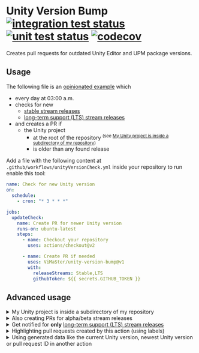 # Unity Version Bump [![integration test status](https://github.com/ViMaSter/unity-version-bump/actions/workflows/integration.yml/badge.svg)](https://github.com/ViMaSter/unity-version-bump/actions/workflows/integration.yml) [![unit test status](https://github.com/ViMaSter/unity-version-bump/actions/workflows/unit.yml/badge.svg)](https://github.com/ViMaSter/unity-version-bump/actions/workflows/unit.yml) [![codecov](https://codecov.io/gh/ViMaSter/unity-version-bump/branch/main/graph/badge.svg?token=5Q8BPW6MQU)](https://codecov.io/gh/ViMaSter/unity-version-bump)

Creates pull requests for outdated Unity Editor and UPM package versions.

## Usage

The following file is an [opinionated example](https://basecamp.com/gettingreal/04.6-make-opinionated-software) which
- every day at 03:00 a.m.
- checks for new
  - [stable stream releases](https://unity3d.com/get-unity/download/archive)
  - [long-term support (LTS) stream releases](https://unity3d.com/unity/qa/lts-releases)
- and creates a PR if
  - the Unity project
    - at the root of the repository <sup>(see [My Unity project is inside a subdirectory of my repository](#my-unity-project-is-inside-a-subdirectory-of-my-repository))</sup>
    - is older than any found release

Add a file with the following content at `.github/workflows/unityVersionCheck.yml` inside your repository to run enable this tool:

```yml
name: Check for new Unity version
on:
  schedule:
    - cron: "* 3 * * *"

jobs:
  updateCheck:
    name: Create PR for newer Unity version
    runs-on: ubuntu-latest
    steps:
      - name: Checkout your repository
        uses: actions/checkout@v2

      - name: Create PR if needed
        uses: ViMaSter/unity-version-bump@v1
        with:
          releaseStreams: Stable,LTS
          githubToken: ${{ secrets.GITHUB_TOKEN }}
```

## Advanced usage

<details>
  <summary id="my-unity-project-is-inside-a-subdirectory-of-my-repository">My Unity project is inside a subdirectory of my repository</summary>

Assuming Unity's `Assets` directory resides at `[YOUR_REPOSITORY_ROOT]/projects/my-game/Assets`, add the `unityProjectPath` [input parameter](https://docs.github.com/en/actions/using-workflows/workflow-syntax-for-github-actions#jobsjob_idstepswith) as follows:

```yml
- name: Create PR if needed
  uses: ViMaSter/unity-version-bump@v1
  with:
    unityProjectPath: projects/my-game # <-- add this line
    releaseStreams: Stable,LTS
    githubToken: ${{ secrets.GITHUB_TOKEN }}
```
</details>

<details>
  <summary>Also creating PRs for alpha/beta stream releases</summary>

The `releaseStreams` parameter accepts a comma-separated list of the following values **in any order**:

- `Alpha`
- `Beta`
- `Stable`
- `LTS`
- `Patch`

**This parameter has no default and needs to be set to at least one release stream.**

### To include beta stream releases next to regular releases...

```yml
- name: Create PR if needed
  uses: ViMaSter/unity-version-bump@v1
  with:
    releaseStreams: Stable,LTS,Beta # <-- set this line
    githubToken: ${{ secrets.GITHUB_TOKEN }}
```

### To include alpha and beta stream releases next to regular releases...

```yml
- name: Create PR if needed
  uses: ViMaSter/unity-version-bump@v1
  with:
    releaseStreams: Stable,LTS,Beta,Alpha # <-- set this line
    githubToken: ${{ secrets.GITHUB_TOKEN }}
```
</details>

<details>
  <summary>Get notified for <b>only</b> <a href="https://unity3d.com/unity/qa/lts-releases">long-term support (LTS) stream releases</a></summary>

The `releaseStreams` parameter accepts a comma-separated list of the following values **in any order**:

- `Alpha`
- `Beta`
- `Stable`
- `LTS`
- `Patch`

**This parameter has no default and needs to be set to at least one release stream.**

### To **only** include [long-term support (LTS) stream releases](https://unity3d.com/unity/qa/lts-releases)

```yml
- name: Create PR if needed
  uses: ViMaSter/unity-version-bump@v1
  with:
    releaseStreams: LTS # <-- set this line
    githubToken: ${{ secrets.GITHUB_TOKEN }}
```

### To **only** include beta stream releases

```yml
- name: Create PR if needed
  uses: ViMaSter/unity-version-bump@v1
  with:
    releaseStreams: Beta # <-- set this line
    githubToken: ${{ secrets.GITHUB_TOKEN }}
```
</details>

<details>
  <summary>Highlighting pull requests created by this action (using labels)</summary>

The `pullRequestLabels` parameter accepts a comma-separated list of labels.

**Make sure each label exists as [valid label](https://docs.github.com/en/issues/using-labels-and-milestones-to-track-work/managing-labels) for your repository. Labels missing here, might not be added or cause this action to fail.**

### To add a "dependencies" label to each created pull request...

```yml
- name: Create PR if needed
  uses: ViMaSter/unity-version-bump@v1
  with:
    pullRequestLabels: dependencies # <-- set this line
    releaseStreams: Stable,LTS
    githubToken: ${{ secrets.GITHUB_TOKEN }}
```

### To add a "dependencies" and "unity" label to each created pull request...

```yml
- name: Create PR if needed
  uses: ViMaSter/unity-version-bump@v1
  with:
    pullRequestLabels: dependencies,unity # <-- set this line
    releaseStreams: Stable,LTS
    githubToken: ${{ secrets.GITHUB_TOKEN }}
```
</details>

<details>
  <summary>Using generated data like the current Unity version, newest Unity version or pull request ID in another action</summary>

  This action creates the following [output parameters](https://docs.github.com/en/actions/using-workflows/workflow-commands-for-github-actions#setting-an-output-parameter):
  | Output parameter...     | ...which describes...                                                               | ...is set when...                   | Example value    |
  | ----------------------- | ----------------------------------------------------------------------------------- | ----------------------------------- | ---------------- |
  | `has-newer-version`     | Whether or not a newer version of Unity exists inside the specified release streams | Always                              | `True` / `False` |
  | `current-unity-version` | The version of Unity currently used inside this repository                          | Always                              | `2020.3.15f2`    |
  | `newest-unity-version`  | The newest version of Unity available inside the specified release streams          | If newer Unity Version is available | `2021.3.0f1`     |
  | `pull-request-id`       | The ID of the pull request created                                                  | If newer Unity Version is available | `37`             |
</details>
